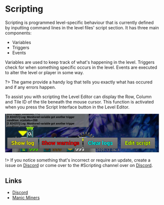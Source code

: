 # Scripting

Scripting is programmed level-specific behaviour that is currently defined by inputting command lines in the level files' script section. It has three main components:

* Variables
* Triggers
* Events

Variables are used to keep track of what's happening in the level. Triggers check for when something specific occurs in the level. Events are executed to alter the level or player in some way.

?> The game provide a handy log that tells you exactly what has occured and if any errors happen.

To assist you with scripting the Level Editor can display the Row, Column and Tile ID of the tile beneath the mouse cursor. This function is activated when you press the Script Interface button in the Level Editor.

![ShowLogButton_Screenshot](_media/EditorShowLog.png "Show Log")

!> If you notice something that's incorrect or require an update, create a issue on [Discord](https://github.com/manicminers/docs) or come over to the #Scripting channel over on [Discord](https://discord.gg/85k8JHz).

## Links
 - [Discord](https://discord.gg/85k8JHz)
 - [Manic Miners](https://manicminers.baraklava.com/)

